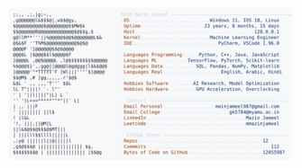 <picture>
  <source srcset="https://raw.githubusercontent.com/mmazinjameel/mmazinjameel/main/dark_mode.svg?v=1753006264" media="(prefers-color-scheme: dark)">
  <img src="https://raw.githubusercontent.com/mmazinjameel/mmazinjameel/main/light_mode.svg?v=1753006264">
</picture>
